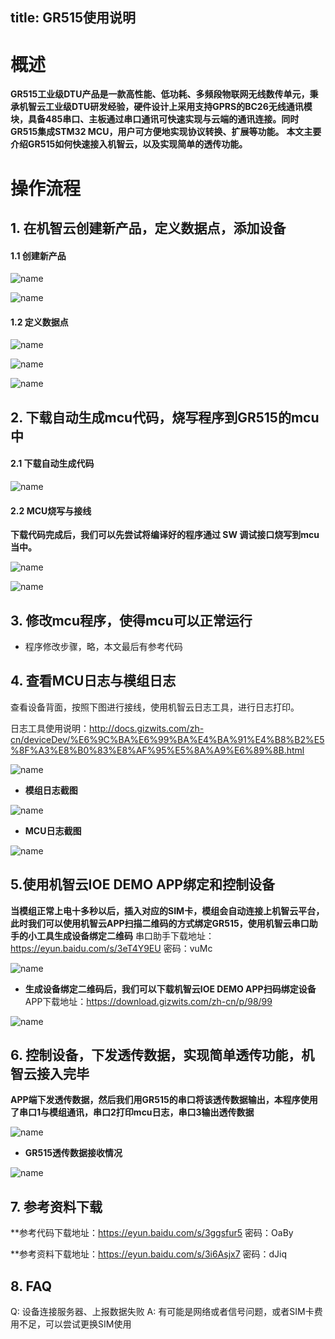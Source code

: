 title: GR515使用说明
---

# 概述

**GR515工业级DTU产品是一款高性能、低功耗、多频段物联网无线数传单元，秉承机智云工业级DTU研发经验，硬件设计上采用支持GPRS的BC26无线通讯模块，具备485串口、主板通过串口通讯可快速实现与云端的通讯连接。同时GR515集成STM32 MCU，用户可方便地实现协议转换、扩展等功能。**
**本文主要介绍GR515如何快速接入机智云，以及实现简单的透传功能。**

# 操作流程

## 1. 在机智云创建新产品，定义数据点，添加设备

#### 1.1 创建新产品

 ![name](/assets/zh-cn/deviceDev/GR515/GR515_2.png)

 ![name](/assets/zh-cn/deviceDev/GR515/GR515_1.png)

#### 1.2 定义数据点

 ![name](/assets/zh-cn/deviceDev/GR515/GR515_3.png)

 ![name](/assets/zh-cn/deviceDev/GR515/GR515_4.png)

 ![name](/assets/zh-cn/deviceDev/GR515/GR515_5.png)


##  2. 下载自动生成mcu代码，烧写程序到GR515的mcu中

#### 2.1 下载自动生成代码 

![name](/assets/zh-cn/deviceDev/GR515/GR515_6.png)

#### 2.2 MCU烧写与接线

**下载代码完成后，我们可以先尝试将编译好的程序通过 SW 调试接口烧写到mcu当中。**

![name](/assets/zh-cn/deviceDev/GR515/GR515_7.png)

![name](/assets/zh-cn/deviceDev/GR515/GR515_8.png)

## 3. 修改mcu程序，使得mcu可以正常运行

- 程序修改步骤，略，本文最后有参考代码


## 4. 查看MCU日志与模组日志

查看设备背面，按照下图进行接线，使用机智云日志工具，进行日志打印。

日志工具使用说明：http://docs.gizwits.com/zh-cn/deviceDev/%E6%9C%BA%E6%99%BA%E4%BA%91%E4%B8%B2%E5%8F%A3%E8%B0%83%E8%AF%95%E5%8A%A9%E6%89%8B.html

![name](/assets/zh-cn/deviceDev/GR515/GR515_13.png)



- **模组日志截图**

![name](/assets/zh-cn/deviceDev/GR515/GR515_14.png)

- **MCU日志截图**

![name](/assets/zh-cn/deviceDev/GR515/GR515_15.png)

## 5.使用机智云IOE DEMO APP绑定和控制设备

**当模组正常上电十多秒以后，插入对应的SIM卡，模组会自动连接上机智云平台，此时我们可以使用机智云APP扫描二维码的方式绑定GR515，使用机智云串口助手的小工具生成设备绑定二维码**
 串口助手下载地址：https://eyun.baidu.com/s/3eT4Y9EU 密码：vuMc

![name](/assets/zh-cn/deviceDev/GR515/GR515_10.png)

- **生成设备绑定二维码后，我们可以下载机智云IOE DEMO APP扫码绑定设备**
APP下载地址：https://download.gizwits.com/zh-cn/p/98/99

![name](/assets/zh-cn/deviceDev/GR515/GR515_11.png)

## 6. 控制设备，下发透传数据，实现简单透传功能，机智云接入完毕

**APP端下发透传数据，然后我们用GR515的串口将该透传数据输出，本程序使用了串口1与模组通讯，串口2打印mcu日志，串口3输出透传数据**

![name](/assets/zh-cn/deviceDev/GR515/GR515_12.png)

- **GR515透传数据接收情况**

![name](/assets/zh-cn/deviceDev/GR515/GR515_9.png)

## 7. 参考资料下载

**参考代码下载地址：https://eyun.baidu.com/s/3ggsfur5 密码：OaBy

**参考资料下载地址：https://eyun.baidu.com/s/3i6Asjx7 密码：dJiq

## 8. FAQ

Q: 设备连接服务器、上报数据失败
A: 有可能是网络或者信号问题，或者SIM卡费用不足，可以尝试更换SIM使用

